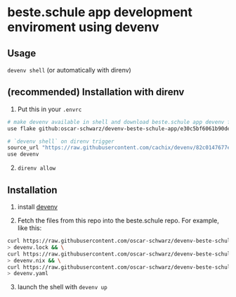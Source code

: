 # beste.schule app development enviroment using devenv

## Usage

`devenv shell` (or automatically with direnv)

## (recommended) Installation with direnv

1. Put this in your `.envrc`
```bash
# make devenv available in shell and download beste.schule app devenv files
use flake github:oscar-schwarz/devenv-beste-schule-app/e30c5bf6061b90de53cac2c6e0977c850c1bb762

# `devenv shell` on direnv trigger
source_url "https://raw.githubusercontent.com/cachix/devenv/82c0147677e510b247d8b9165c54f73d32dfd899/direnvrc" "sha256-7u4iDd1nZpxL4tCzmPG0dQgC5V+/44Ba+tHkPob1v2k="
use devenv
```

2. `direnv allow`

## Installation

1. install [devenv](https://devenv.sh)

2. Fetch the files from this repo into the beste.schule repo. For example, like this:
  ```bash
curl https://raw.githubusercontent.com/oscar-schwarz/devenv-beste-schule-app/refs/heads/main/devenv.lock \
  > devenv.lock && \
curl https://raw.githubusercontent.com/oscar-schwarz/devenv-beste-schule-app/refs/heads/main/devenv.nix \
  > devenv.nix && \
curl https://raw.githubusercontent.com/oscar-schwarz/devenv-beste-schule-app/refs/heads/main/devenv.yaml \
  > devenv.yaml
  ```
3. launch the shell with `devenv up`

